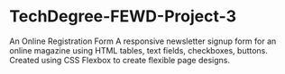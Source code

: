 # TechDegree-FEWD-Project-3
An Online Registration Form
A responsive newsletter signup form for an online magazine using HTML tables, text fields, checkboxes, buttons. Created using CSS Flexbox to create flexible page designs. 
